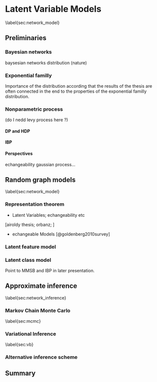 
# Latent Variable Models
\label{sec:network_model}

## Preliminaries

### Bayesian networks
baysesian networks
distribution
(nature)

### Exponential familly


Importance of the distribution according that the results of the thesis are often connected in the end to the properties of the exponential familly distribution.

### Nonparametric process

(do I nedd levy process here ?)

#### DP and HDP

#### IBP

#### Perspectives

echangeability
gaussian process...




## Random graph models
\label{sec:network_model}

### Representation theorem

+ Latent Variables; echangeability etc

[airoldy thesis; orbanz; ]

+ echangeable Models
[@goldenberg2010survey]


### Latent feature model

### Latent class model
Point to MMSB and IBP in later presentation.


## Approximate inference
\label{sec:network_inference}

### Markov Chain Monte Carlo
\label{sec:mcmc}

### Variational Inference
\label{sec:vb}

### Alternative inference scheme


## Summary


